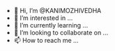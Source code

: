 - 👋 Hi, I’m @KANIMOZHIVEDHA
- 👀 I’m interested in ...
- 🌱 I’m currently learning ...
- 💞️ I’m looking to collaborate on ...
- 📫 How to reach me ...

<!---
KANIMOZHIVEDHA/KANIMOZHIVEDHA is a ✨ special ✨ repository because its `README.md` (this file) appears on your GitHub profile.
You can click the Preview link to take a look at your changes.
--->
